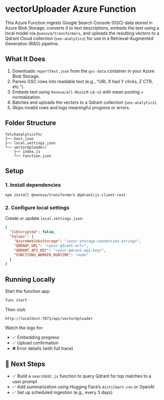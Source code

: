 # vectorUploader Azure Function

This Azure Function ingests Google Search Console (GSC) data stored in Azure Blob Storage, converts it to text descriptions, embeds the text using a local model via `@xenova/transformers`, and uploads the resulting vectors to a Qdrant Cloud collection (`seo-analytics`) for use in a Retrieval-Augmented Generation (RAG) pipeline.

## What It Does

1. Downloads `reportTest.json` from the `gsc-data` container in your Azure Blob Storage.
2. Parses GSC rows into readable text (e.g., “URL X had Y clicks, Z CTR, etc.”).
3. Embeds text using `Xenova/all-MiniLM-L6-v2` with mean pooling + normalization.
4. Batches and uploads the vectors to a Qdrant collection (`seo-analytics`).
5. Skips invalid rows and logs meaningful progress or errors.

## Folder Structure

```
fetchanalyticsfn/
├── host.json
├── local.settings.json
└── vectorUploader/
    ├── index.js
    └── function.json
```

## Setup

### 1. Install dependencies

```bash
npm install @xenova/transformers @qdrant/js-client-rest
```

### 2. Configure local settings

Create or update `local.settings.json`:

```json
{
  "IsEncrypted": false,
  "Values": {
    "AzureWebJobsStorage": "<your-storage-connection-string>",
    "QDRANT_URL": "<your-qdrant-url>",
    "QDRANT_API_KEY": "<your-qdrant-api-key>",
    "FUNCTIONS_WORKER_RUNTIME": "node"
  }
}
```

## Running Locally

Start the function app:

```bash
func start
```

Then visit:

```
http://localhost:7071/api/vectorUploader
```

Watch the logs for:

- ✅ Embedding progress
- ✅ Upload confirmation
- ❌ Error details (with full trace)

## 🧠 Next Steps

- ✅ Build a `searchGSC.js` function to query Qdrant for top matches to a user prompt
- ✅ Add summarization using Hugging Face’s `distilbart-cnn` or OpenAI
- ✅ Set up scheduled ingestion (e.g., every 3 days)
